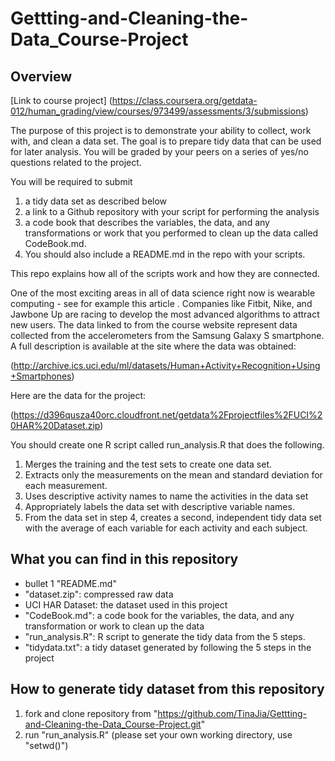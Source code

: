 # Gettting-and-Cleaning-the-Data_Course-Project
## Overview
[Link to course project] (https://class.coursera.org/getdata-012/human_grading/view/courses/973499/assessments/3/submissions)

The purpose of this project is to demonstrate your ability to collect, work with, and clean a data set. The goal is to prepare tidy data that can be used for later analysis. You will be graded by your peers on a series of yes/no questions related to the project. 

You will be required to submit 

1. a tidy data set as described below
2. a link to a Github repository with your script for performing the analysis
3. a code book that describes the variables, the data, and any transformations or work that you performed to clean up the data called CodeBook.md. 
4. You should also include a README.md in the repo with your scripts. 

This repo explains how all of the scripts work and how they are connected. 

One of the most exciting areas in all of data science right now is wearable computing - see for example this article . Companies like Fitbit, Nike, and Jawbone Up are racing to develop the most advanced algorithms to attract new users. The data linked to from the course website represent data collected from the accelerometers from the Samsung Galaxy S smartphone. A full description is available at the site where the data was obtained: 

(http://archive.ics.uci.edu/ml/datasets/Human+Activity+Recognition+Using+Smartphones)

Here are the data for the project:

(https://d396qusza40orc.cloudfront.net/getdata%2Fprojectfiles%2FUCI%20HAR%20Dataset.zip)

You should create one R script called run_analysis.R that does the following. 

1. Merges the training and the test sets to create one data set.
2. Extracts only the measurements on the mean and standard deviation for each measurement. 
3. Uses descriptive activity names to name the activities in the data set
4. Appropriately labels the data set with descriptive variable names. 
5. From the data set in step 4, creates a second, independent tidy data set with the average of each variable for each activity and each subject.


## What you can find in this repository
* bullet 1 "README.md"
* "dataset.zip": compressed raw data
* UCI HAR Dataset: the dataset used in this project
* "CodeBook.md": a code book for the variables, the data, and any transformation or work to clean up the data
* "run_analysis.R": R script to generate the tidy data from the 5 steps. 
* "tidydata.txt": a tidy dataset generated by following the 5 steps in the project


## How to generate tidy dataset from this repository
1. fork and clone repository from "https://github.com/TinaJia/Gettting-and-Cleaning-the-Data_Course-Project.git"
2. run "run_analysis.R" (please set your own working directory, use "setwd()")



 

